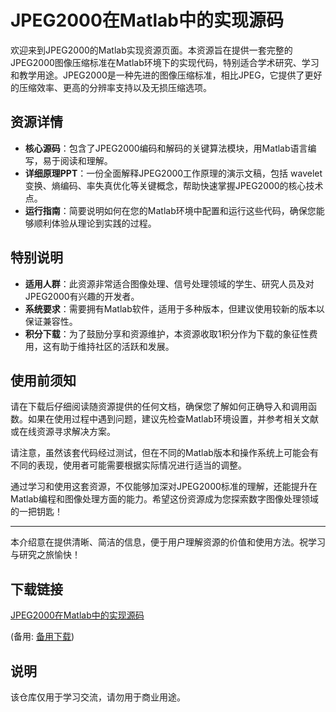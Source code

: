 # JPEG2000在Matlab中的实现源码

欢迎来到JPEG2000的Matlab实现资源页面。本资源旨在提供一套完整的JPEG2000图像压缩标准在Matlab环境下的实现代码，特别适合学术研究、学习和教学用途。JPEG2000是一种先进的图像压缩标准，相比JPEG，它提供了更好的压缩效率、更高的分辨率支持以及无损压缩选项。

## 资源详情

- **核心源码**：包含了JPEG2000编码和解码的关键算法模块，用Matlab语言编写，易于阅读和理解。
- **详细原理PPT**：一份全面解释JPEG2000工作原理的演示文稿，包括 wavelet变换、熵编码、率失真优化等关键概念，帮助快速掌握JPEG2000的核心技术点。
- **运行指南**：简要说明如何在您的Matlab环境中配置和运行这些代码，确保您能够顺利体验从理论到实践的过程。

## 特别说明

- **适用人群**：此资源非常适合图像处理、信号处理领域的学生、研究人员及对JPEG2000有兴趣的开发者。
- **系统要求**：需要拥有Matlab软件，适用于多种版本，但建议使用较新的版本以保证兼容性。
- **积分下载**：为了鼓励分享和资源维护，本资源收取1积分作为下载的象征性费用，这有助于维持社区的活跃和发展。

## 使用前须知

请在下载后仔细阅读随资源提供的任何文档，确保您了解如何正确导入和调用函数。如果在使用过程中遇到问题，建议先检查Matlab环境设置，并参考相关文献或在线资源寻求解决方案。

请注意，虽然该套代码经过测试，但在不同的Matlab版本和操作系统上可能会有不同的表现，使用者可能需要根据实际情况进行适当的调整。

通过学习和使用这套资源，不仅能够加深对JPEG2000标准的理解，还能提升在Matlab编程和图像处理方面的能力。希望这份资源成为您探索数字图像处理领域的一把钥匙！

---

本介绍意在提供清晰、简洁的信息，便于用户理解资源的价值和使用方法。祝学习与研究之旅愉快！

## 下载链接
[JPEG2000在Matlab中的实现源码](https://pan.quark.cn/s/6f72b623c1a6) 

(备用: [备用下载](https://pan.baidu.com/s/1J_W3unC4fM-juLazcQ8bAQ?pwd=1234))

## 说明

该仓库仅用于学习交流，请勿用于商业用途。
